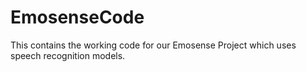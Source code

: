 # EmosenseCode
This contains the working code for our Emosense Project which uses speech recognition models.
